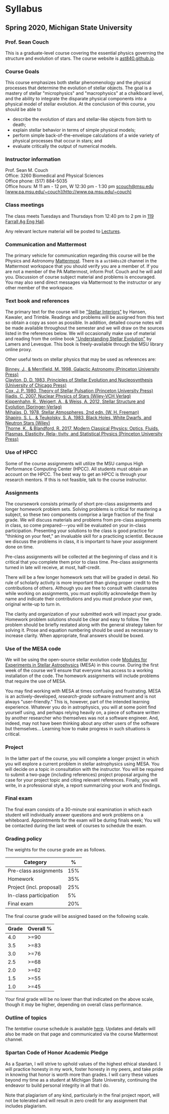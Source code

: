 # Syllabus

## Spring 2020, Michigan State University

### Prof. Sean Couch

This is a graduate-level course covering the essential physics governing the structure and evolution of stars. The course website is [ast840.github.io](https://ast840.github.io).

### Course Goals

This course emphasizes both stellar phenomenology and the physical processes that determine the evolution of stellar objects. The goal is a mastery of stellar "microphysics" and "macrophysics" at a chalkboard level, and the ability to integrate the disparate physical components into a physical model of stellar evolution. At the conclusion of this course, you should be able to 

- describe the evolution of stars and stellar-like objects from birth to death;
- explain stellar behavior in terms of simple physical models;
- perform simple back-of-the-envelope calculations of a wide variety of physical processes that occur in stars; and
- evaluate critically the output of numerical models.

### Instructor information

Prof. Sean M. Couch  
Office: 3260 Biomedical and Physical Sciences  
Office phone: (517) 884-5035  
Office hours: M 11 am - 12 pm, W 12:30 pm - 1:30 pm 
[scouch@msu.edu](mailto:scouch@msu.edu)  
[www.pa.msu.edu/~couch](http://www.pa.msu.edu/~couch)

### Class meetings

The class meets Tuesdays and Thursdays from 12:40 pm to 2 pm in [119 Farrall Ag Eng Hall](https://maps.msu.edu/interactive/index.php?location=FAE).

Any relevant lecture material will be posted to [Lectures](lectures.md).

### Communication and Mattermost

The primary vehicle for communication regarding this course will be the Physics and Astronomy [Mattermost](https://5fcw2e.stackhero-network.com).
There is a `ast840ss20` channel in the Mattermost workspace that you should verify you are a member of.
If you are not a member of the PA Mattermost, inform Prof. Couch and he will add you.
Discussion of course subject material and problems is encouraged.
You may also send direct messages via Mattermost to the instructor or any other member of the workspace.

### Text book and references

The primary text for the course will be ["Stellar Interiors"](http://catalog.lib.msu.edu/record=b2995045\~S39a) by Hansen, Kawaler, and Trimble. Readings and problems will be assigned from this text so obtain a copy as soon as possible. In addition, detailed course notes will be made available throughout the semester and we will draw on the sources listed in the references below. We will occasionally make use of material and reading from the online book ["Understanding Stellar Evolution"](http://iopscience.iop.org.proxy2.cl.msu.edu/book/978-0-7503-1278-3) by Lamers and Levesque. This book is freely-available through the MSU library online proxy.
 
Other useful texts on stellar physics that may be used as references are:

[Binney, J., & Merrifield, M. 1998, Galactic Astronomy (Princeton University Press)](https://ui.adsabs.harvard.edu/abs/1998gaas.book.....B/abstract)  
[Clayton, D. D. 1983, Principles of Stellar Evolution and Nucleosynthesis (University of Chicago Press)](https://ui.adsabs.harvard.edu/abs/1983psen.book.....C/abstract)  
[Cox, J. P. 1980, Theory of Stellar Pulsation (Princeton University Press)](https://ui.adsabs.harvard.edu/abs/1980tsp..book.....C/abstract)  
[Iliadis, C. 2007, Nuclear Physics of Stars (Wiley-VCH Verlag)](https://onlinelibrary.wiley.com/doi/book/10.1002/9783527618750)  
[Kippenhahn, R., Weigert, A., & Weiss, A. 2012, Stellar Structure and Evolution (Springer-Verlag)](https://www.springer.com/gp/book/9783642302558)  
[Mihalas, D. 1978, Stellar Atmospheres, 2nd edn. (W. H. Freeman)](https://ui.adsabs.harvard.edu/abs/1978stat.book.....M/abstract)  
[Shapiro, S. L., & Teukolsky, S. A. 1983, Black Holes, White Dwarfs, and Neutron Stars (Wiley)](https://onlinelibrary.wiley.com/doi/book/10.1002/9783527617661)  
[Thorne, K., & Blandford, R. 2017, Modern Classical Physics: Optics, Fluids, Plasmas, Elasticity, Rela- tivity, and Statistical Physics (Princeton University Press)](http://catalog.lib.msu.edu/record=b12356242~S39a) 

### Use of HPCC

Some of the course assignments will utilize the MSU campus High Performance Computing Center (HPCC). All students must obtain an account on the HPCC. The best way to get an HPCC is through your research mentors. If this is not feasible, talk to the course instructor.

### Assignments

The coursework consists primarily of short pre-class assignments and longer homework problem sets. Solving problems is critical for mastering a subject, so these two components comprise a large fraction of the final grade. We will discuss materials and problems from pre-class assignments in class, so come prepared---you will be evaluated on your in-class participation. Presenting your solutions to the class is good practice for "thinking on your feet," an invaluable skill for a practicing scientist. Because we discuss the problems in class, it is important to have your assignment done on time. 

Pre-class assignments will be collected at the beginning of class and it is critical that you complete them prior to class time. Pre-class assignments turned in late will receive, at most, half-credit.

There will be a few longer homework sets that will be graded in detail. No rule of scholarly activity is more important than giving proper credit to the contributions of others. Although you are free to consult with classmates while working on assignments, you must explicitly acknowledge them by name and indicate their contributions and you must produce your own, original write-up to turn in.

The clarity and organization of your submitted work will impact your grade. Homework problem solutions should be clear and easy to follow. The problem should be briefly restated along with the general strategy taken for solving it. Prose and equation numbering should be used as necessary to increase clarity. When appropriate, final answers should be boxed. 

### Use of the MESA code

We will be using the open-source stellar evolution code [Modules for Experiments in Stellar Astrophysics](http://mesa.sourceforge.net) (MESA) in this course. During the first week of the course we'll ensure that everyone has access to a working installation of the code. The homework assignments will include problems that require the use of MESA.

You may find working with MESA at times confusing and frustrating. MESA is an actively-developed, _research-grade_ software instrument and is not always "user-friendly." This is, however, part of the intended learning experience. Whatever you do in astrophysics, you will at some point find yourself using, and perhaps relying heavily on, a piece of software written by another researcher who themselves was not a software engineer. And, indeed, may not have been thinking about any other users of the software but themselves... Learning how to make progress in such situations is critical. 

### Project

In the latter part of the course, you will complete a longer project in which you will explore a current problem in stellar astrophysics using MESA. You will decide on a topic in consultation with the instructor. You will be required to submit a two-page (including references) project proposal arguing the case for your project topic and citing relevant references. Finally, you will write, in a professional style, a report summarizing your work and findings. 

### Final exam

The final exam consists of a 30-minute oral examination in which each student will individually answer questions and work problems on a whiteboard. Appointments for the exam will be during finals week; You will be contacted during the last week of courses to schedule the exam.

### Grading policy

The weights for the course grade are as follows.

Category                   | %
-------------------------- | ---
Pre-class assignments      | 15%
Homework                   | 35%
Project (incl. proposal)   | 25%
In-class participation     | 5%
Final exam                 | 20%

The final course grade will be assigned based on the following scale.

Grade        | Overall %
------------ | ----------
4.0          | >=90
3.5          | >=83
3.0          | >=76
2.5          | >=68
2.0          | >=62
1.5          | >=55
1.0          | >=45

Your final grade will be no lower than that indicated on the above scale, though it _may_ be higher, depending on overall class performance.

### Outline of topics

The _tentative_ course schedule is available [here](schedule.md). Updates and details will also be made on that page and communicated via the course Mattermost channel.

### Spartan Code of Honor Academic Pledge

As a Spartan, I will strive to uphold values of the highest ethical standard. I will practice honesty in my work, foster honesty in my peers, and take pride in knowing that honor is worth more than grades. I will carry these values beyond my time as a student at Michigan State University, continuing the endeavor to build personal integrity in all that I do.

Note that plagiarism of any kind, particularly in the final project report, will not be tolerated and will result in zero credit for any assignment that includes plagiarism.

